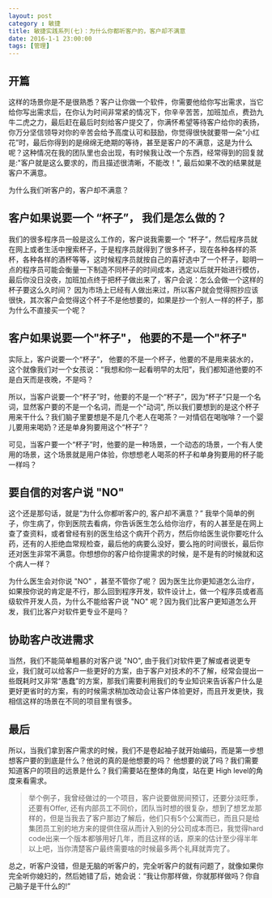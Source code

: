 ```yaml
---
layout: post
category : 敏捷
title: 敏捷实践系列(七)：为什么你都听客户的，客户却不满意
date: 2016-1-1 23:00:00
tags: [管理]
---
```



## 开篇
 这样的场景你是不是很熟悉？客户让你做一个软件，你需要他给你写出需求，当它给你写出需求后，在你认为时间非常紧的情况下，你辛辛苦苦，加班加点，费劲九牛二虎之力，最后赶在最后时刻给客户提交了，你满怀希望等待客户给你的表扬，你万分坚信领导对你的辛苦会给予高度认可和鼓励，你觉得很快就要带一朵“小红花”时，最后你得到的是绵绵无绝期的等待，甚至是客户的不满意，这是为什么呢？这种情况在我的团队里也会出现，有时候我让改一个东西，经常得到的回复就是:"客户就是这么要求的，而且描述很清晰，不能改！", 最后如果不改的结果就是客户不满意。

为什么我们听客户的，客户却不满意？

## 客户如果说要一个 “杯子”， 我们是怎么做的？

我们的很多程序员一般是这么工作的，客户说我需要一个 “杯子”，然后程序员就在网上或者生活中搜索杯子，于是程序员就得到了很多杯子，现在各种各样的茶杯，各种各样的酒杯等等，这时候程序员就按自己的喜好选中了一个杯子，聪明一点的程序员可能会衡量一下制造不同杯子的时间成本，选定以后就开始进行模仿，最后你没日没夜，加班加点终于把杯子做出来了，客户会说：怎么会做一个这样的杯子要这么久时间？ 因为市场上已经有人做出来过，所以客户就会觉得照抄应该很快，其次客户会觉得这个杯子不是他想要的，如果是抄一个别人一样的杯子，那为什么不直接买一个呢？

## 客户如果说要一个"杯子"， 他要的不是一个"杯子"

实际上，客户说要一个“杯子”， 他要的不是一个杯子，他要的不是用来装水的，这个就像我们对一个女孩说：“我想和你一起看明早的太阳”，我们都知道他要的不是白天而是夜晚，不是吗？

所以，当客户说要一个“杯子”时，他要的不是一个“杯子”，因为“杯子”只是一个名词，显然客户要的不是一个名词，而是一个"动词", 所以我们要想到的是这个杯子用来干什么？我们脑子里要想是不是几个老人在喝茶？一对情侣在喝咖啡？一个婴儿要用来喝奶？还是单身狗要用这个“杯子”？ 

可见，当客户要一个“杯子”时，他要的是一种场景，一个动态的场景，一个有人使用的场景，这个场景就是用户体验，你想想老人喝茶的杯子和单身狗要用的杯子能一样吗？

## 要自信的对客户说 "NO"

这个还是那句话，就是“为什么你都听客户的, 客户却不满意？”  我举个简单的例子，你生病了，你到医院去看病，你告诉医生怎么给你治疗，有的人甚至是在网上查了查资料，或者曾经有别的医生给这个病开个药方，然后你给医生说你要吃什么药，还有的人拒绝血常规检查，最后他的病要么没好，要么拖的时间很长，最后你还对医生非常不满意。你想想你的客户给你提需求的时候，是不是有的时候就和这个病人一样？ 

为什么医生会对你说 "NO" ，甚至不管你了呢？ 因为医生比你更知道怎么治疗，如果按你说的肯定是不行，那么回到程序开发，软件设计上，做一个程序员或者高级软件开发人员，为什么不能给客户说 "NO" 呢？因为我们比客户更知道怎么开发，我们比客户对软件更专业不是吗？

## 协助客户改进需求

当然，我们不能简单粗暴的对客户说 "NO", 由于我们对软件更了解或者说更专业，我们就可以给客户一些更好的方案，由于客户对技术的不了解，经常会提出一些既耗时又非常“愚蠢”的方案，那我们需要利用我们的专业知识来告诉客户什么是更好更省时的方案，有的时候需求稍加改动会让客户体验更好，而且开发更快，我相信这样的场景在不同的项目里有很多。

## 最后

所以，当我们拿到客户需求的时候，我们不是卷起袖子就开始编码，而是第一步想想客户要的到底是什么？他说的真的是他想要的吗？ 他想要的说了吗？我们需要知道客户的项目的远景是什么？我们需要站在整体的角度，站在更 High level的角度来看需求。

> 举个例子，我曾经做过的一个项目，客户说要做房间预订，还要分淡旺季，还要有Offer, 还有内部员工不同价，团队当时想的很复杂，想到了想艺龙那样的，但是当我去了客户那边了解后，他们只有5个公寓而已，而且只是给集团员工别的地方来的提供住宿从而计入别的分公司成本而已，我觉得hard code出来一个版本都够用好几年，而且这样的话，原来的估计至少得半年以上吧，当你清楚客户最终需要啥的时候最多两个礼拜就弄完了。

总之，听客户没错，但是无脑的听客户的，完全听客户的就有问题了，就像如果你完全听你媳妇的，然后她错了后，她会说：“我让你那样做，你就那样做吗？你自己脑子是干什么的!”